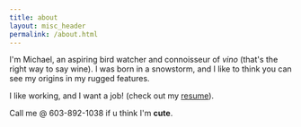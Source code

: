 ```yaml
---
title: about
layout: misc_header
permalink: /about.html
---
```


I'm Michael, an aspiring bird watcher and connoisseur of *vino* (that's the right way to say wine). I was born in a snowstorm, and I like to think you can see my origins in my rugged features.

I like working, and I want a job! (check out my [resume](/assets/resume.pdf)).

Call me @ 603-892-1038 if u think I'm **cute**.
